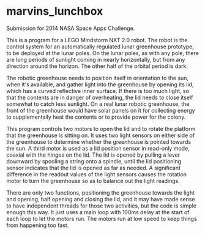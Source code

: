 marvins_lunchbox
================

Submission for 2014 NASA Space Apps Challenge.

This is a program for a LEGO Mindstorm NXT 2.0 robot.  The robot is the control
system for an automatically regulated lunar greenhouse prototype, to be
deployed at the lunar poles.  On the lunar poles, as with any pole, there are
long periods of sunlight coming in nearly horizontally, but from any direction
around the horizon.  The other half of the orbital period is dark.

The robotic greenhouse needs to position itself in orientation to the sun, when
it's available, and gather light into the greenhouse by opening its lid, which
has a curved reflective inner surface.  If there is too much light, so that the
contents are in danger of overheating, the lid needs to close itself somewhat
to catch less sunlight.  On a real lunar robotic greenhouse, the front of the
greenhouse would have solar panels on it for collecting energy to supplementally
heat the contents or to provide power for the colony.

This program controls two motors to open the lid and to rotate the platform
that the greenhouse is sitting on.  It uses two light sensors on either side of
the greenhouse to determine whether the greenhouse is pointed towards the sun.
A third motor is used as a lid position sensor in read-only mode, coaxial with
the hinges on the lid.  The lid is opened by pulling a lever downward by
spooling a string onto a spindle, until the lid positioning sensor indicates
that the lid is opened as far as needed.  A significant difference in the
readout values of the light sensors causes the rotation motor to turn the
greenhouse so as to balance out the light readings.

There are only two functions, positioning the greenhouse towards the light and
opening, half opening and closing the lid, and it may have made sense to have
independent threads for those two activities, but the code is simple enough
this way.  It just uses a main loop with 100ms delay at the start of each loop
to let the motors run.  The motors run at low speed to keep things from
happening too fast.

